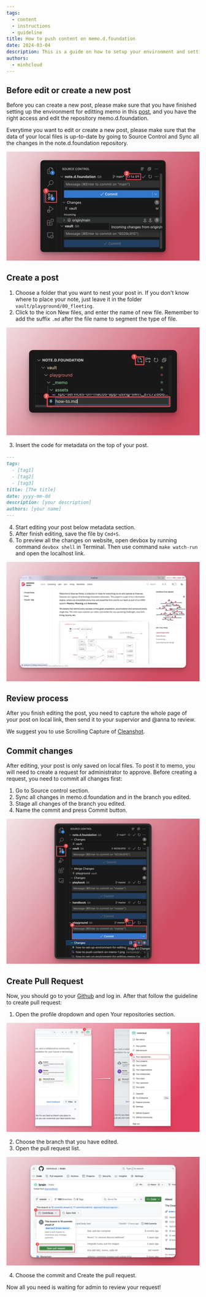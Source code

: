 ```yaml
---
tags:
  - content
  - instructions
  - guideline
title: How to push content on memo.d.foundation
date: 2024-03-04
description: This is a guide on how to setup your environment and settings to push content to our notes website, note.d.foundation.
authors:
  - minhcloud
---
```


## Before edit or create a new post
Before you can create a new post, please make sure that you have finished setting up the environment for editting memo in this [post](https://memo.d.foundation/playground/01_literature/how-to-set-up-environment-for-editing-memo/), and you have the right access and edit the repository memo.d.foundation. 

Everytime you want to edit or create a new post, please make sure that the data of your local files is up-to-date by going to Source Control and Sync all the changes in the note.d.foundation repository.

![](assets/how-to-push-content-on-note-d_how-to-push-content-on-memo-1.webp)

## Create a post 
1. Choose a folder that you want to nest your post in. If you don't know where to place your note, just leave it in the folder `vault/playground/00_fleeting`.
2. Click to the icon New files, and enter the name of new file. Remember to add the suffix `.md` after the file name to segment the type of file. 

![](assets/how-to-push-content-on-note-d_how-to-push-content-on-memo-5.webp)

3. Insert the code for metadata on the top of your post. 

```md
---
tags: 
  - [tag1]
  - [tag2]
  - [tag3]
title: [The title]
date: yyyy-mm-dd
description: [your description]
authors: [your name]
---
```

4. Start editing your post below metadata section.
5. After finish editing, save the file by `Cmd+S`.
6. To preview all the changes on website, open devbox by running command `devbox shell` in Terminal. Then use command `make watch-run` and open the localhost link. 

![](assets/how-to-push-content-on-note-d_how-to-set-up-environment-for-editing-memo-2.webp)

## Review process
After you finish editing the post, you need to capture the whole page of your post on local link, then send it to your supervior and @anna to review. 

We suggest you to use Scrolling Capture of [Cleanshot](https://cleanshot.com/).

## Commit changes 
After editing, your post is only saved on local files. To post it to memo, you will need to create a request for administrator to approve. Before creating a request, you need to commit all changes first:
1. Go to Source control section.
2. Sync all changes in memo.d.foundation and in the branch you edited.
3. Stage all changes of the branch you edited.
4. Name the commit and press Commit button.

![](assets/how-to-push-content-on-note-d_how-to-push-content-on-memo-2.webp)

## Create Pull Request 
Now, you should go to your [Github](https://github.com/) and log in. After that follow the guideline to create pull request: 

1. Open the profile dropdown and open Your repositories section.

![](assets/how-to-push-content-on-note-d_how-to-push-content-on-memo-3.webp)

2. Choose the branch that you have edited.
3. Open the pull request list.

![](assets/how-to-push-content-on-note-d_how-to-push-content-on-memo-4.webp)

4. Choose the commit and Create the pull request.


Now all you need is waiting for admin to review your request! 
